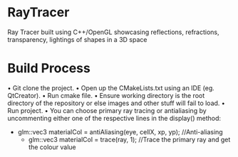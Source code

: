 # RayTracer
Ray Tracer built using C++/OpenGL showcasing reflections, refractions, transparency, lightings of shapes in a 3D space

# Build Process
• Git clone the project.
• Open up the CMakeLists.txt using an IDE (eg. QtCreator). 
• Run cmake file. 
• Ensure working directory is the root directory of the repository or else images and other stuff will fail to load. 
• Run project.
• You can choose primary ray tracing or antialiasing by uncommenting either one of the respective lines in the display() method:
  - glm::vec3 materialCol = antiAliasing(eye, cellX, xp, yp); //Anti-aliasing
	- glm::vec3 materialCol = trace(ray, 1); //Trace the primary ray and get the colour value
